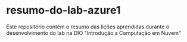 # resumo-do-lab-azure1
Este repositório contém o resumo das lições aprendidas durante o desenvolvimento do lab na DIO "Introdução a Computação em Nuvem"
